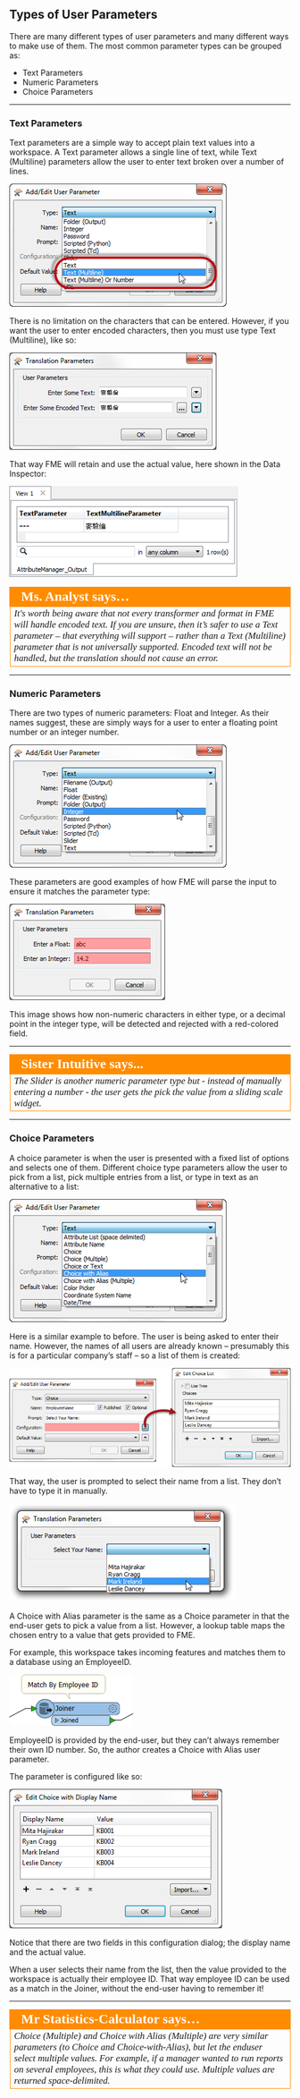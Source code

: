 ## Types of User Parameters ##

There are many different types of user parameters and many different ways to make use of them. The most common parameter types can be grouped as:

- Text Parameters
- Numeric Parameters
- Choice Parameters

---

### Text Parameters ###

Text parameters are a simple way to accept plain text values into a workspace. A Text parameter allows a single line of text, while Text (Multiline) parameters allow the user to enter text broken over a number of lines.

![](./Images/Img1.11.TextParameterTypes.png)

There is no limitation on the characters that can be entered. However, if you want the user to enter encoded characters, then you must use type Text (Multiline), like so:

![](./Images/Img1.12.TextEntryEncoded.png)


That way FME will retain and use the actual value, here shown in the Data Inspector:

![](./Images/Img1.13.TextEntryEncodedInDI.png)

<table style="border-spacing: 0px">
<tr>
<td style="vertical-align:middle;background-color:darkorange;border: 2px solid darkorange">
<i class="fa fa-quote-left fa-lg fa-pull-left fa-fw" style="color:white;padding-right: 12px;vertical-align:text-top"></i>
<span style="color:white;font-size:x-large;font-weight: bold;font-family:serif">Ms. Analyst says…</span>
</td>
</tr>

<tr>
<td style="border: 1px solid darkorange">
<span style="font-family:serif; font-style:italic; font-size:larger">
It's worth being aware that not every transformer and format in FME will handle encoded text. If you are unsure, then it’s safer to use a Text parameter – that everything will support – rather than a Text (Multiline) parameter that is not universally supported. Encoded text will not be handled, but the translation should not cause an error.
</span>
</td>
</tr>
</table>

---

### Numeric Parameters ###

There are two types of numeric parameters: Float and Integer. As their names suggest, these are simply ways for a user to enter a floating point number or an integer number.

![](./Images/Img1.19.NumericParameterTypes.png)

These parameters are good examples of how FME will parse the input to ensure it matches the parameter type:

![](./Images/Img1.20.BadNumericInput.png)

This image shows how non-numeric characters in either type, or a decimal point in the integer type, will be detected and rejected with a red-colored field.

---

<!--Person X Says Section-->

<table style="border-spacing: 0px">
<tr>
<td style="vertical-align:middle;background-color:darkorange;border: 2px solid darkorange">
<i class="fa fa-quote-left fa-lg fa-pull-left fa-fw" style="color:white;padding-right: 12px;vertical-align:text-top"></i>
<span style="color:white;font-size:x-large;font-weight: bold;font-family:serif">Sister Intuitive says...</span>
</td>
</tr>

<tr>
<td style="border: 1px solid darkorange">
<span style="font-family:serif; font-style:italic; font-size:larger">
The Slider is another numeric parameter type but - instead of manually entering a number - the user gets the pick the value from a sliding scale widget.
</span>
</td>
</tr>
</table>

---

### Choice Parameters ###

A choice parameter is when the user is presented with a fixed list of options and selects one of them. Different choice type parameters allow the user to pick from a list, pick multiple entries from a list, or type in text as an alternative to a list:

![](./Images/Img1.14.ChoiceParameterTypes.png)

Here is a similar example to before. The user is being asked to enter their name. However, the names of all users are already known – presumably this is for a particular company’s staff – so a list of them is created:

![](./Images/Img1.15.ChoiceParameterSetup.png)


That way, the user is prompted to select their name from a list. They don’t have to type it in manually.

![](./Images/Img1.16.ChoiceParameterConfiguration.png)


A Choice with Alias parameter is the same as a Choice parameter in that the end-user gets to pick a value from a list. However, a lookup table maps the chosen entry to a value that gets provided to FME.

For example, this workspace takes incoming features and matches them to a database using an EmployeeID.

![](./Images/Img1.17.JoinerMatchByID.png)

EmployeeID is provided by the end-user, but they can’t always remember their own ID number. So, the author creates a Choice with Alias user parameter.

The parameter is configured like so:

![](./Images/Img1.18.ChoiceWithAliasConfigDialog.png)


Notice that there are two fields in this configuration dialog; the display name and the actual value.

When a user selects their name from the list, then the value provided to the workspace is actually their employee ID. That way employee ID can be used as a match in the Joiner, without the end-user having to remember it!

---

<table style="border-spacing: 0px">
<tr>
<td style="vertical-align:middle;background-color:darkorange;border: 2px solid darkorange">
<i class="fa fa-quote-left fa-lg fa-pull-left fa-fw" style="color:white;padding-right: 12px;vertical-align:text-top"></i>
<span style="color:white;font-size:x-large;font-weight: bold;font-family:serif">Mr Statistics-Calculator says…</span>
</td>
</tr>

<tr>
<td style="border: 1px solid darkorange">
<span style="font-family:serif; font-style:italic; font-size:larger">
Choice (Multiple) and Choice with Alias (Multiple) are very similar parameters (to Choice and Choice-with-Alias), but let the enduser select multiple values. For example, if a manager wanted to run reports on several employees, this is what they could use. Multiple values are returned space-delimited.
</span>
</td>
</tr>
</table>
